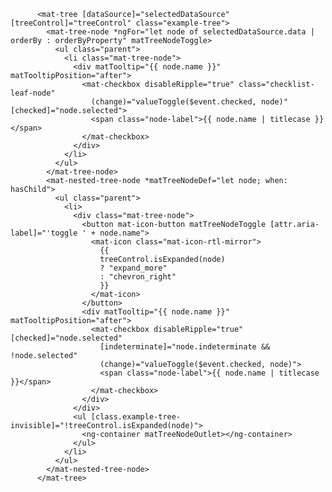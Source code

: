           <mat-tree [dataSource]="selectedDataSource" [treeControl]="treeControl" class="example-tree">
            <mat-tree-node *ngFor="let node of selectedDataSource.data | orderBy : orderByProperty" matTreeNodeToggle>
              <ul class="parent">
                <li class="mat-tree-node">
                  <div matTooltip="{{ node.name }}" matTooltipPosition="after">
                    <mat-checkbox disableRipple="true" class="checklist-leaf-node"
                      (change)="valueToggle($event.checked, node)" [checked]="node.selected">
                      <span class="node-label">{{ node.name | titlecase }} </span>
                    </mat-checkbox>
                  </div>
                </li>
              </ul>
            </mat-tree-node>
            <mat-nested-tree-node *matTreeNodeDef="let node; when: hasChild">
              <ul class="parent">
                <li>
                  <div class="mat-tree-node">
                    <button mat-icon-button matTreeNodeToggle [attr.aria-label]="'toggle ' + node.name">
                      <mat-icon class="mat-icon-rtl-mirror">
                        {{
                        treeControl.isExpanded(node)
                        ? "expand_more"
                        : "chevron_right"
                        }}
                      </mat-icon>
                    </button>
                    <div matTooltip="{{ node.name }}" matTooltipPosition="after">
                      <mat-checkbox disableRipple="true" [checked]="node.selected"
                        [indeterminate]="node.indeterminate && !node.selected"
                        (change)="valueToggle($event.checked, node)">
                        <span class="node-label">{{ node.name | titlecase }}</span>
                      </mat-checkbox>
                    </div>
                  </div>
                  <ul [class.example-tree-invisible]="!treeControl.isExpanded(node)">
                    <ng-container matTreeNodeOutlet></ng-container>
                  </ul>
                </li>
              </ul>
            </mat-nested-tree-node>
          </mat-tree>
